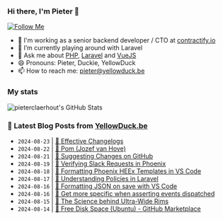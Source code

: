 ### Hi there, I'm Pieter 👋  
[![Follow Me](https://img.shields.io/github/followers/pieterclaerhout?label=Follow&style=social)](https://github.com/pieterclaerhout)

- 🏢 I'm working as a senior backend developer / CTO at [contractify.io](https://contractify.io)
- 🌱 I’m currently playing around with Laravel
- 💬 Ask me about [PHP](https://php.net), [Laravel](http://laravel.com) and [VueJS](https://vuejs.org)
- 😄 Pronouns: Pieter, Duckie, YellowDuck
- 📫 How to reach me: pieter@yellowduck.be

### My stats

![pieterclaerhout's GitHub Stats](https://github-readme-stats.vercel.app/api?username=pieterclaerhout&show_icons=true&count_private=true&line_height=40)

### 📩 Latest Blog Posts from [YellowDuck.be](https://www.yellowduck.be/)
<!-- BLOG-POST-LIST:START -->
- `2024-08-23` | [🔗 Effective Changelogs](https://www.yellowduck.be/posts/effective-changelogs)  
- `2024-08-22` | [🔗 Pom &lpar;Jozef van Hove&rpar;](https://www.yellowduck.be/posts/pom)  
- `2024-08-21` | [🔗 Suggesting Changes on GitHub](https://www.yellowduck.be/posts/suggesting-changes-on-github)  
- `2024-08-19` | [🔗 Verifying Slack Requests in Phoenix](https://www.yellowduck.be/posts/verifying-slack-requests-in-phoenix)  
- `2024-08-18` | [🔗 Formatting Phoenix HEEx Templates in VS Code](https://www.yellowduck.be/posts/formatting-heex-templates-in-vscode)  
- `2024-08-17` | [🔗 Understanding Policies in Laravel](https://www.yellowduck.be/posts/understanding-policies-in-laravel)  
- `2024-08-16` | [🐥 Formatting JSON on save with VS Code](https://www.yellowduck.be/posts/formatting-json-on-save-with-vs-code)  
- `2024-08-16` | [🔗 Get more specific when asserting events dispatched](https://www.yellowduck.be/posts/get-more-specific-when-asserting-events-dispatched-mastering-laravel)  
- `2024-08-15` | [🔗 The Science behind Ultra-Wide Rims](https://www.yellowduck.be/posts/the-science-behind-ultra-wide-rims)  
- `2024-08-14` | [🔗 Free Disk Space &lpar;Ubuntu&rpar; - GitHub Marketplace](https://www.yellowduck.be/posts/free-disk-space-ubuntu-github-marketplace)  

<!-- BLOG-POST-LIST:END -->
